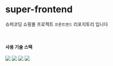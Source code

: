 # super-frontend
슈퍼코딩 쇼핑몰 프로젝트 `프론트엔드` 리포지토리 입니다

<br/>

#### 사용 기술 스택
<div>
  <img src="https://img.shields.io/badge/react-61DAFB?style=for-the-badge&logo=react&logoColor=black"> 
  <img src="https://img.shields.io/badge/tailwindcss-06B6D4?style=for-the-badge&logo=tailwindcss&logoColor=black"> 
  <img src="https://img.shields.io/badge/typescript-3178C6?style=for-the-badge&logo=typescript&logoColor=black"> 
  <img src="https://img.shields.io/badge/redux-764ABC?style=for-the-badge&logo=redux&logoColor=black">
</div>

